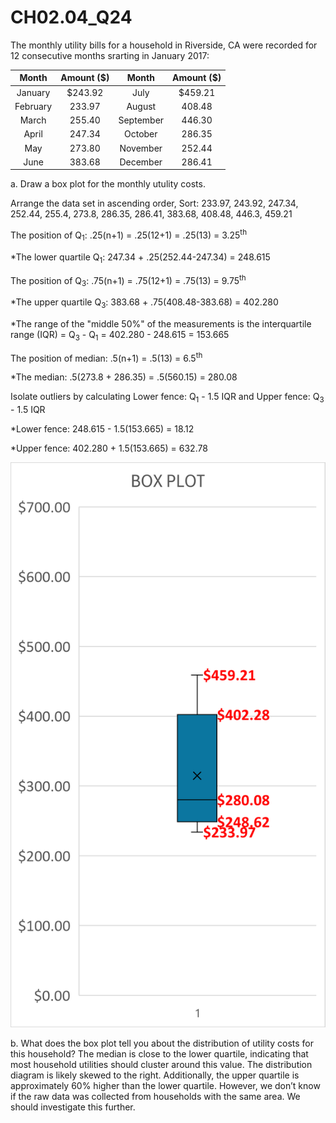 # CH02.04_Q24 #

The monthly utility bills for a household in Riverside, CA were recorded for 12 consecutive months  srarting in January 2017: 

| Month | Amount ($) | Month | Amount ($) |
|:-----:|:----------:|:-----:|:----------:|
| January | $243.92 | July | $459.21 |
| February | 233.97 | August | 408.48 |
| March | 255.40 | September | 446.30 |
| April | 247.34 | October | 286.35 |
| May | 273.80 | November | 252.44 |
| June | 383.68 | December | 286.41 |

a. Draw a box plot for the monthly utulity costs.

Arrange the data set in ascending order, Sort: 233.97, 243.92, 247.34, 252.44, 255.4, 273.8, 286.35, 286.41, 383.68, 408.48, 446.3, 459.21

The position of Q<sub>1</sub>: .25(n+1) = .25(12+1) = .25(13) = 3.25<sup>th</sup>

*The lower quartile Q<sub>1</sub>: 247.34 + .25(252.44-247.34) = 248.615 

The position of Q<sub>3</sub>: .75(n+1) = .75(12+1) = .75(13) = 9.75<sup>th</sup>

*The upper quartile Q<sub>3</sub>: 383.68 + .75(408.48-383.68) = 402.280

*The range of the "middle 50%" of the measurements is the interquartile range (IQR) = Q<sub>3</sub> - Q<sub>1</sub> = 402.280 - 248.615 = 153.665

The position of median: .5(n+1) = .5(13) = 6.5<sup>th</sup>

*The median: .5(273.8 + 286.35) = .5(560.15) = 280.08

Isolate outliers by calculating Lower fence: Q<sub>1</sub> - 1.5 IQR and Upper fence: Q<sub>3</sub> - 1.5 IQR

*Lower fence: 248.615 - 1.5(153.665) = 18.12

*Upper fence: 402.280 + 1.5(153.665) = 632.78

![image](https://github.com/HWTeng-Teaching/202409-Stat/blob/main/HW0914/21_%E5%BE%90%E5%81%89%E5%B3%BB/CH02.04_Q24_a.png)


b. What does the box plot tell you about the distribution of utility costs for this household?
The median is close to the lower quartile, indicating that most household utilities should cluster around this value. The distribution diagram is likely skewed to the right. Additionally, the upper quartile is approximately 60% higher than the lower quartile. However, we don’t know if the raw data was collected from households with the same area. We should investigate this further.
